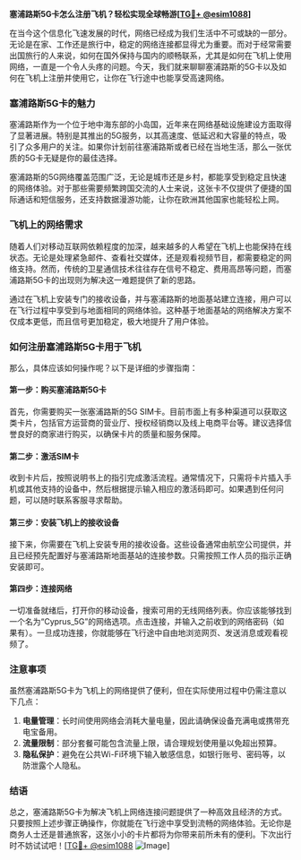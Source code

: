 **塞浦路斯5G卡怎么注册飞机？轻松实现全球畅游[[TG💪+ @esim1088](https://t.me/s/esim1088)]**

在当今这个信息化飞速发展的时代，网络已经成为我们生活中不可或缺的一部分。无论是在家、工作还是旅行中，稳定的网络连接都显得尤为重要。而对于经常需要出国旅行的人来说，如何在国外保持与国内的顺畅联系，尤其是如何在飞机上使用网络，一直是一个令人头疼的问题。今天，我们就来聊聊塞浦路斯的5G卡以及如何在飞机上注册并使用它，让你在飞行途中也能享受高速网络。

### 塞浦路斯5G卡的魅力

塞浦路斯作为一个位于地中海东部的小岛国，近年来在网络基础设施建设方面取得了显著进展。特别是其推出的5G服务，以其高速度、低延迟和大容量的特点，吸引了众多用户的关注。如果你计划前往塞浦路斯或者已经在当地生活，那么一张优质的5G卡无疑是你的最佳选择。

塞浦路斯的5G网络覆盖范围广泛，无论是城市还是乡村，都能享受到稳定且快速的网络体验。对于那些需要频繁跨国交流的人士来说，这张卡不仅提供了便捷的国际通话和短信服务，还支持数据漫游功能，让你在欧洲其他国家也能轻松上网。

### 飞机上的网络需求

随着人们对移动互联网依赖程度的加深，越来越多的人希望在飞机上也能保持在线状态。无论是处理紧急邮件、查看社交媒体，还是观看视频节目，都需要稳定的网络支持。然而，传统的卫星通信技术往往存在信号不稳定、费用高昂等问题，而塞浦路斯5G卡的出现则为解决这一难题提供了新的思路。

通过在飞机上安装专门的接收设备，并与塞浦路斯的地面基站建立连接，用户可以在飞行过程中享受到与地面相同的网络体验。这种基于地面基站的网络解决方案不仅成本更低，而且信号更加稳定，极大地提升了用户体验。

### 如何注册塞浦路斯5G卡用于飞机

那么，具体应该如何操作呢？以下是详细的步骤指南：

#### 第一步：购买塞浦路斯5G卡

首先，你需要购买一张塞浦路斯的5G SIM卡。目前市面上有多种渠道可以获取这类卡片，包括官方运营商的营业厅、授权经销商以及线上电商平台等。建议选择信誉良好的商家进行购买，以确保卡片的质量和服务保障。

#### 第二步：激活SIM卡

收到卡片后，按照说明书上的指引完成激活流程。通常情况下，只需将卡片插入手机或其他支持的设备中，然后根据提示输入相应的激活码即可。如果遇到任何问题，可以随时联系客服寻求帮助。

#### 第三步：安装飞机上的接收设备

接下来，你需要在飞机上安装专用的接收设备。这些设备通常由航空公司提供，并且已经预先配置好与塞浦路斯地面基站的连接参数。只需按照工作人员的指示正确安装即可。

#### 第四步：连接网络

一切准备就绪后，打开你的移动设备，搜索可用的无线网络列表。你应该能够找到一个名为“Cyprus_5G”的网络选项。点击连接，并输入之前收到的网络密码（如果有）。一旦成功连接，你就能够在飞行途中自由地浏览网页、发送消息或观看视频了。

### 注意事项

虽然塞浦路斯5G卡为飞机上的网络提供了便利，但在实际使用过程中仍需注意以下几点：

1. **电量管理**：长时间使用网络会消耗大量电量，因此请确保设备充满电或携带充电宝备用。
2. **流量限制**：部分套餐可能包含流量上限，请合理规划使用量以免超出预算。
3. **隐私保护**：避免在公共Wi-Fi环境下输入敏感信息，如银行账号、密码等，以防泄露个人隐私。

### 结语

总之，塞浦路斯5G卡为解决飞机上网络连接问题提供了一种高效且经济的方式。只要按照上述步骤正确操作，你就能在飞行途中享受到流畅的网络体验。无论你是商务人士还是普通旅客，这张小小的卡片都将为你带来前所未有的便利。下次出行时不妨试试吧！[[TG💪+ @esim1088](https://t.me/s/esim1088) ![Image](https://i.postimg.cc/4NQfJmqS/Snipaste-2025-05-13-00-14-12.png)]